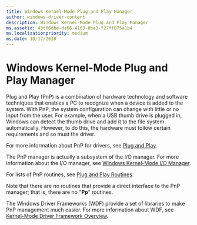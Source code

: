 ```yaml
---
title: Windows Kernel-Mode Plug and Play Manager
author: windows-driver-content
description: Windows Kernel-Mode Plug and Play Manager
ms.assetid: 43d06dbe-da66-4103-8be3-f27ff075a1b4
ms.localizationpriority: medium
ms.date: 10/17/2018
---
```


# Windows Kernel-Mode Plug and Play Manager


Plug and Play (PnP) is a combination of hardware technology and software techniques that enables a PC to recognize when a device is added to the system. With PnP, the system configuration can change with little or no input from the user. For example, when a USB thumb drive is plugged in, Windows can detect the thumb drive and add it to the file system automatically. However, to do this, the hardware must follow certain requirements and so must the driver.

For more information about PnP for drivers, see [Plug and Play](implementing-plug-and-play.md).

The PnP manager is actually a subsystem of the I/O manager. For more information about the I/O manager, see [Windows Kernel-Mode I/O Manager](windows-kernel-mode-i-o-manager.md).

For lists of PnP routines, see [Plug and Play Routines](https://msdn.microsoft.com/library/windows/hardware/ff558809).

Note that there are no routines that provide a direct interface to the PnP manager; that is, there are no "**Pp**" routines.

The Windows Driver Frameworks (WDF) provide a set of libraries to make PnP management much easier. For more information about WDF, see [Kernel-Mode Driver Framework Overview](https://msdn.microsoft.com/library/windows/hardware/ff544296).

 

 




